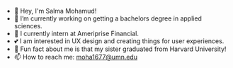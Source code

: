 - 👋 Hey, I'm Salma Mohamud!
- 🔭 I’m currently working on getting a bachelors degree in applied sciences.
- 🌱 I currently intern at Ameriprise Financial.
- 💕 I am interested in UX design and creating things for user experiences. 
- 👯 Fun fact about me is that my sister graduated from Harvard University!
- 📫 How to reach me: moha1677@umn.edu
